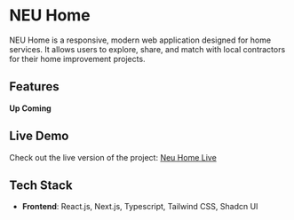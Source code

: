 # NEU Home

NEU Home is a responsive, modern web application designed for home services. It allows users to explore, share, and match with local contractors for their home improvement projects.

## Features

**Up Coming**

## Live Demo

Check out the live version of the project: [Neu Home Live](https://neu-home.vercel.app/)

## Tech Stack

- **Frontend**: React.js, Next.js, Typescript, Tailwind CSS, Shadcn UI
